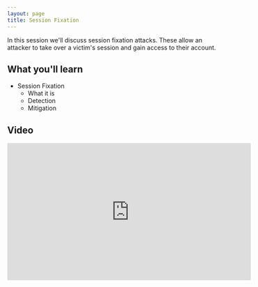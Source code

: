 ```yaml
---
layout: page
title: Session Fixation
---
```


In this session we'll discuss session fixation attacks.  These allow an attacker to take over a victim's session and gain access to their account.

What you'll learn
-----------------

- Session Fixation
	- What it is
	- Detection
	- Mitigation

Video
-----

<div class="container">
	<iframe width="560" height="315" src="https://www.youtube-nocookie.com/embed/tkSmaMlSQ9E" frameborder="0" allow="accelerometer; autoplay; encrypted-media; gyroscope; picture-in-picture" allowfullscreen></iframe>
</div>
